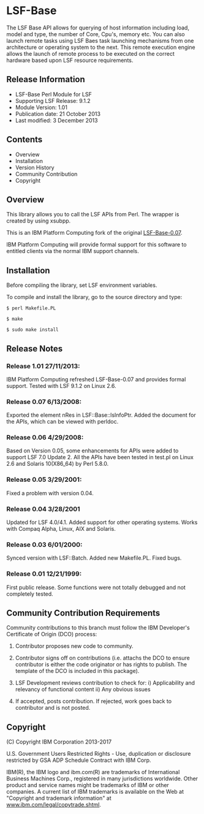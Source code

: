 # LSF-Base

The LSF Base API allows for querying of host information including load, model and type, the number of Core, Cpu's, memory etc.  You can also launch remote tasks using LSF Baes task launching mechanisms from one architecture or operating system to the next.  This remote execution engine allows the launch of remote process to be executed on the correct hardware based upon LSF resource requirements.

## Release Information

* LSF-Base Perl Module for LSF
* Supporting LSF Release: 9.1.2
* Module Version: 1.01
* Publication date: 21 October 2013
* Last modified: 3 December 2013

## Contents
 
* Overview
* Installation
* Version History
* Community Contribution
* Copyright

## Overview

This library allows you to call the LSF APIs from Perl. The wrapper is created by using xsubpp.

This is an IBM Platform Computing fork of the original [LSF-Base-0.07](http://search.cpan.org/~lsfisv/).

IBM Platform Computing will provide formal support for this software to entitled clients via the normal IBM support channels.

## Installation

Before compiling the library, set LSF environment variables.

To compile and install the library, go to the source directory and type:

`$ perl Makefile.PL`
  
`$ make`
  
`$ sudo make install`

## Release Notes

### Release 1.01 27/11/2013:
  IBM Platform Computing refreshed LSF-Base-0.07 and provides formal support.
  Tested with LSF 9.1.2 on Linux 2.6.

### Release 0.07 6/13/2008:
  Exported the element nRes in LSF::Base::lsInfoPtr.
  Added the document for the APIs, which can be viewed with perldoc.

### Release 0.06 4/29/2008:
  Based on Version 0.05, some enhancements for APIs were added to support 
  LSF 7.0 Update 2. All the APIs have been tested in test.pl on Linux 2.6
  and Solaris 10(X86_64) by Perl 5.8.0.

### Release 0.05 3/29/2001:
  Fixed a problem with version 0.04.

### Release 0.04 3/28/2001
  Updated for LSF 4.0/4.1. Added support for other operating systems. Works 
  with Compaq Alpha, Linux, AIX and Solaris. 

### Release 0.03 6/01/2000:
  Synced version with LSF::Batch. Added new Makefile.PL. Fixed bugs.

### Release 0.01 12/21/1999:
  First public release. Some functions were not totally debugged and not
  completely tested.

## Community Contribution Requirements

Community contributions to this branch must follow the IBM Developer's Certificate of Origin (DCO) process:

 1. Contributor proposes new code to community.

 2. Contributor signs off on contributions 
    (i.e. attachs the DCO to ensure contributor is either the code 
    originator or has rights to publish. The template of the DCO is included in
    this package).
 
 3. LSF Development reviews contribution to check for:
    i)  Applicability and relevancy of functional content 
    ii) Any obvious issues

 4. If accepted, posts contribution. If rejected, work goes back to contributor and is not posted.

## Copyright

(C) Copyright IBM Corporation 2013-2017

U.S. Government Users Restricted Rights - Use, duplication or disclosure 
restricted by GSA ADP Schedule Contract with IBM Corp.

IBM(R), the IBM logo and ibm.com(R) are trademarks of International Business Machines Corp., 
registered in many jurisdictions worldwide. Other product and service names might be trademarks 
of IBM or other companies. A current list of IBM trademarks is available on the Web at 
"Copyright and trademark information" at www.ibm.com/legal/copytrade.shtml.
